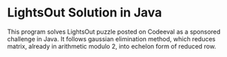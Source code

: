 # LightsOut Solution in Java
This program solves LightsOut puzzle posted on Codeeval as a sponsored challenge in Java. It follows gaussian elimination method, which reduces matrix, already in arithmetic modulo 2, into echelon form of reduced row.
